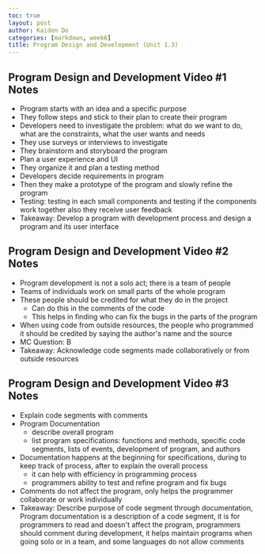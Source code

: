 ```yaml
---
toc: true
layout: post
author: Kaiden Do
categories: [markdown, week6]
title: Program Design and Development (Unit 1.3)
---
```


## Program Design and Development Video #1 Notes
- Program starts with an idea and a specific purpose
- They follow steps and stick to their plan to create their program
- Developers need to investigate the problem: what do we want to do, what are the constraints, what the user wants and needs
- They use surveys or interviews to investigate
- They brainstorm and storyboard the program
- Plan a user experience and UI
- They organize it and plan a testing method
- Developers decide requirements in program
- Then they make a prototype of the program and slowly refine the program
- Testing: testing in each small components and testing if the components work together also they receive user feedback
- Takeaway: Develop a program with development process and design a program and its user interface

## Program Design and Development Video #2 Notes
- Program development is not a solo act; there is a team of people
- Teams of individuals work on small parts of the whole program
- These people should be credited for what they do in the project
    - Can do this in the comments of the code
    - This helps in finding who can fix the bugs in the parts of the program
- When using code from outside resources, the people who programmed it should be credited by saying the author's name and the source
- MC Question: B
- Takeaway: Acknowledge code segments made collaboratively or from outside resources

## Program Design and Development Video #3 Notes
- Explain code segments with comments
- Program Documentation
    - describe overall program
    - list program specifications: functions and methods, specific code segments, lists of events, development of program, and authors
- Documentation happens at the beginning for specifications, during to keep track of process, after to explain the overall process
    - it can help with efficiency in programming process
    - programmers ability to test and refine program and fix bugs
- Comments do not affect the program, only helps the programmer collaborate or work individually
- Takeaway: Describe purpose of code segment through documentation, Program documentation is a description of a code segment, it is for programmers to read and doesn't affect the program, programmers should comment during development, it helps maintain programs when going solo or in a team, and some languages do not allow comments